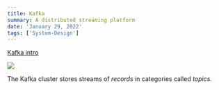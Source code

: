 ```yaml
---
title: Kafka
summary: A distributed streaming platform
date: 'January 29, 2022'
tags: ['System-Design']
---
```


[Kafka intro](https://docs.confluent.io/5.5.1/kafka/introduction.html)

![](https://docs.confluent.io/5.5.1/_images/kafka-apis.png)

The Kafka cluster stores streams of *records* in categories called *topics*.